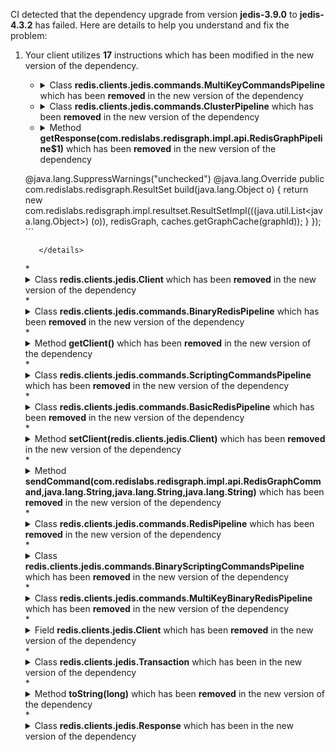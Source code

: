 CI detected that the dependency upgrade from version **jedis-3.9.0** to **jedis-4.3.2** has failed. Here are details to help you understand and fix the problem:
1. Your client utilizes **17** instructions which has been modified in the new version of the dependency.
   * <details>
        <summary>Class <b>redis.clients.jedis.commands.MultiKeyCommandsPipeline</b> which has been <b>removed</b> in the new version of the dependency</summary>
            
        * <details>
          <summary>The failure is identified from the logs generated in the build process. </summary>
          
            *   >[[ERROR] /JRedisGraph/src/main/java/com/redislabs/redisgraph/RedisGraphTransaction.java:[22,9] cannot find symbol](https://github.com/chains-project/breaking-good/actions/runs/8110103454/job/22166641300#step:4:1028)
            *   An error was detected in line 22 which is making use of an outdated API.
             ``` java
             22   redis.clients.jedis.commands.MultiKeyCommandsPipeline;
            ```

          </details>
            
     </details>
   * <details>
        <summary>Class <b>redis.clients.jedis.commands.ClusterPipeline</b> which has been <b>removed</b> in the new version of the dependency</summary>
            
        * <details>
          <summary>The failure is identified from the logs generated in the build process. </summary>
          
            *   >[[ERROR] /JRedisGraph/src/main/java/com/redislabs/redisgraph/RedisGraphTransaction.java:[22,9] cannot find symbol](https://github.com/chains-project/breaking-good/actions/runs/8110103454/job/22166641300#step:4:1028)
            *   An error was detected in line 22 which is making use of an outdated API.
             ``` java
             22   redis.clients.jedis.commands.ClusterPipeline;
            ```

          </details>
            
     </details>
   * <details>
        <summary>Method <b>getResponse(com.redislabs.redisgraph.impl.api.RedisGraphPipeline$1)</b> which has been <b>removed</b> in the new version of the dependency</summary>
            
        * <details>
          <summary>The failure is identified from the logs generated in the build process. </summary>
          
            *   >[[ERROR] /JRedisGraph/src/main/java/com/redislabs/redisgraph/impl/api/RedisGraphPipeline.java:[40,16] cannot find symbol](https://github.com/chains-project/breaking-good/actions/runs/8110103454/job/22166641300#step:4:1169)
            *   An error was detected in line 40 which is making use of an outdated API.
             ``` java
             40   getResponse(new redis.clients.jedis.Builder<com.redislabs.redisgraph.ResultSet>() {
    @java.lang.SuppressWarnings("unchecked")
    @java.lang.Override
    public com.redislabs.redisgraph.ResultSet build(java.lang.Object o) {
        return new com.redislabs.redisgraph.impl.resultset.ResultSetImpl(((java.util.List<java.lang.Object>) (o)), redisGraph, caches.getGraphCache(graphId));
    }
});
            ```

          </details>
            
     </details>
   * <details>
        <summary>Class <b>redis.clients.jedis.Client</b> which has been <b>removed</b> in the new version of the dependency</summary>
            
        * <details>
          <summary>The failure is identified from the logs generated in the build process. </summary>
          
            *   >[[ERROR] /JRedisGraph/src/main/java/com/redislabs/redisgraph/impl/api/RedisGraphPipeline.java:[26,31] cannot find symbol](https://github.com/chains-project/breaking-good/actions/runs/8110103454/job/22166641300#step:4:1091)
            *   An error was detected in line 26 which is making use of an outdated API.
             ``` java
             26   redis.clients.jedis.Client;
            ```

          </details>
            
     </details>
   * <details>
        <summary>Class <b>redis.clients.jedis.commands.BinaryRedisPipeline</b> which has been <b>removed</b> in the new version of the dependency</summary>
            
        * <details>
          <summary>The failure is identified from the logs generated in the build process. </summary>
          
            *   >[[ERROR] /JRedisGraph/src/main/java/com/redislabs/redisgraph/RedisGraphTransaction.java:[24,29] cannot find symbol](https://github.com/chains-project/breaking-good/actions/runs/8110103454/job/22166641300#step:4:1038)
            *   An error was detected in line 24 which is making use of an outdated API.
             ``` java
             24   redis.clients.jedis.commands.BinaryRedisPipeline;
            ```

          </details>
            
     </details>
   * <details>
        <summary>Method <b>getClient()</b> which has been <b>removed</b> in the new version of the dependency</summary>
            
        * <details>
          <summary>The failure is identified from the logs generated in the build process. </summary>
          
            *   >[[ERROR] /JRedisGraph/src/main/java/com/redislabs/redisgraph/impl/api/ContextedRedisGraph.java:[142,9] cannot find symbol](https://github.com/chains-project/breaking-good/actions/runs/8110103454/job/22166641300#step:4:1155)
            *   An error was detected in line 142 which is making use of an outdated API.
             ``` java
             142   jedis.getClient();
            ```

          </details>
            
        To resolve this issue, there are alternative options available in the new version of the dependency that can replace the incompatible method currently used in the client. You can consider substituting the existing method with one of the following options provided by the new version of the dependency
        ``` java
        Connection getClient();
        ```
     </details>
   * <details>
        <summary>Class <b>redis.clients.jedis.commands.ScriptingCommandsPipeline</b> which has been <b>removed</b> in the new version of the dependency</summary>
            
        * <details>
          <summary>The failure is identified from the logs generated in the build process. </summary>
          
            *   >[[ERROR] /JRedisGraph/src/main/java/com/redislabs/redisgraph/RedisGraphTransaction.java:[23,42] cannot find symbol](https://github.com/chains-project/breaking-good/actions/runs/8110103454/job/22166641300#step:4:1034)
            *   An error was detected in line 23 which is making use of an outdated API.
             ``` java
             23   redis.clients.jedis.commands.ScriptingCommandsPipeline;
            ```

          </details>
            
     </details>
   * <details>
        <summary>Class <b>redis.clients.jedis.commands.BasicRedisPipeline</b> which has been <b>removed</b> in the new version of the dependency</summary>
            
        * <details>
          <summary>The failure is identified from the logs generated in the build process. </summary>
          
            *   >[[ERROR] /JRedisGraph/src/main/java/com/redislabs/redisgraph/RedisGraphTransaction.java:[24,29] cannot find symbol](https://github.com/chains-project/breaking-good/actions/runs/8110103454/job/22166641300#step:4:1038)
            *   An error was detected in line 24 which is making use of an outdated API.
             ``` java
             24   redis.clients.jedis.commands.BasicRedisPipeline;
            ```

          </details>
            
     </details>
   * <details>
        <summary>Method <b>setClient(redis.clients.jedis.Client)</b> which has been <b>removed</b> in the new version of the dependency</summary>
            
        * <details>
          <summary>The failure is identified from the logs generated in the build process. </summary>
          

          </details>
            
     </details>
   * <details>
        <summary>Method <b>sendCommand(com.redislabs.redisgraph.impl.api.RedisGraphCommand,java.lang.String,java.lang.String,java.lang.String)</b> which has been <b>removed</b> in the new version of the dependency</summary>
            
        * <details>
          <summary>The failure is identified from the logs generated in the build process. </summary>
          
            *   >[[ERROR] /JRedisGraph/src/main/java/com/redislabs/redisgraph/impl/api/RedisGraphPipeline.java:[39,9] cannot find symbol](https://github.com/chains-project/breaking-good/actions/runs/8110103454/job/22166641300#step:4:1166)
            *   An error was detected in line 39 which is making use of an outdated API.
             ``` java
             39   client.sendCommand(com.redislabs.redisgraph.impl.api.RedisGraphCommand.QUERY, graphId, query, com.redislabs.redisgraph.impl.Utils.COMPACT_STRING);
            ```

          </details>
            
        To resolve this issue, there are alternative options available in the new version of the dependency that can replace the incompatible method currently used in the client. You can consider substituting the existing method with one of the following options provided by the new version of the dependency
        ``` java
        void sendCommand(ProtocolCommand,Rawable);
        ```
     </details>
   * <details>
        <summary>Class <b>redis.clients.jedis.commands.RedisPipeline</b> which has been <b>removed</b> in the new version of the dependency</summary>
            
        * <details>
          <summary>The failure is identified from the logs generated in the build process. </summary>
          
            *   >[[ERROR] /JRedisGraph/src/main/java/com/redislabs/redisgraph/RedisGraphTransaction.java:[24,29] cannot find symbol](https://github.com/chains-project/breaking-good/actions/runs/8110103454/job/22166641300#step:4:1038)
            *   An error was detected in line 24 which is making use of an outdated API.
             ``` java
             24   redis.clients.jedis.commands.RedisPipeline;
            ```

          </details>
            
     </details>
   * <details>
        <summary>Class <b>redis.clients.jedis.commands.BinaryScriptingCommandsPipeline</b> which has been <b>removed</b> in the new version of the dependency</summary>
            
        * <details>
          <summary>The failure is identified from the logs generated in the build process. </summary>
          
            *   >[[ERROR] /JRedisGraph/src/main/java/com/redislabs/redisgraph/RedisGraphTransaction.java:[23,42] cannot find symbol](https://github.com/chains-project/breaking-good/actions/runs/8110103454/job/22166641300#step:4:1034)
            *   An error was detected in line 23 which is making use of an outdated API.
             ``` java
             23   redis.clients.jedis.commands.BinaryScriptingCommandsPipeline;
            ```

          </details>
            
     </details>
   * <details>
        <summary>Class <b>redis.clients.jedis.commands.MultiKeyBinaryRedisPipeline</b> which has been <b>removed</b> in the new version of the dependency</summary>
            
        * <details>
          <summary>The failure is identified from the logs generated in the build process. </summary>
          
            *   >[[ERROR] /JRedisGraph/src/main/java/com/redislabs/redisgraph/RedisGraphTransaction.java:[21,9] cannot find symbol](https://github.com/chains-project/breaking-good/actions/runs/8110103454/job/22166641300#step:4:1026)
            *   An error was detected in line 21 which is making use of an outdated API.
             ``` java
             21   redis.clients.jedis.commands.MultiKeyBinaryRedisPipeline;
            ```

          </details>
            
     </details>
   * <details>
        <summary>Field <b>redis.clients.jedis.Client</b> which has been <b>removed</b> in the new version of the dependency</summary>
            
        * <details>
          <summary>The failure is identified from the logs generated in the build process. </summary>
          
            *   >[[ERROR] /JRedisGraph/src/main/java/com/redislabs/redisgraph/impl/api/ContextedRedisGraph.java:[142,9] cannot find symbol](https://github.com/chains-project/breaking-good/actions/runs/8110103454/job/22166641300#step:4:1155)
            *   An error was detected in line 142 which is making use of an outdated API.
             ``` java
             142   redis.clients.jedis.Client client = jedis.getClient();
            ```

          </details>
            
        To resolve this issue, there are alternative options available in the new version of the dependency that can replace the incompatible field currently used in the client. You can consider substituting the existing field with one of the following options provided by the new version of the dependency
        ``` java
        Not implemented;
        ```
     </details>
   * <details>
        <summary>Class <b>redis.clients.jedis.Transaction</b> which has been <b></b> in the new version of the dependency</summary>
            
        * <details>
          <summary>The failure is identified from the logs generated in the build process. </summary>
          
            *   >[[ERROR] /JRedisGraph/src/main/java/com/redislabs/redisgraph/impl/api/RedisGraphTransaction.java:[20,8] com.redislabs.redisgraph.impl.api.RedisGraphTransaction is not abstract and does not override abstract method execGetResponse() in com.redislabs.redisgraph.RedisGraphTransaction](https://github.com/chains-project/breaking-good/actions/runs/8110103454/job/22166641300#step:4:1094)
            *   An error was detected in line 20 which is making use of an outdated API.
             ``` java
             20   redis.clients.jedis.Transaction;
            ```

          </details>
            
        To resolve this issue, there are alternative options available in the new version of the dependency that can replace the incompatible class currently used in the client. You can consider substituting the existing class with one of the following options provided by the new version of the dependency
        ``` java
        Not implemented;
        ```
     </details>
   * <details>
        <summary>Method <b>toString(long)</b> which has been <b>removed</b> in the new version of the dependency</summary>
            
        * <details>
          <summary>The failure is identified from the logs generated in the build process. </summary>
          

          </details>
            
        To resolve this issue, there are alternative options available in the new version of the dependency that can replace the incompatible method currently used in the client. You can consider substituting the existing method with one of the following options provided by the new version of the dependency
        ``` java
        String toString();
        ```
     </details>
   * <details>
        <summary>Class <b>redis.clients.jedis.Response<java.lang.String></b> which has been <b></b> in the new version of the dependency</summary>
            
        * <details>
          <summary>The failure is identified from the logs generated in the build process. </summary>
          
            *   >[[ERROR] /JRedisGraph/src/main/java/com/redislabs/redisgraph/impl/api/RedisGraphPipeline.java:[247,38] cannot find symbol](https://github.com/chains-project/breaking-good/actions/runs/8110103454/job/22166641300#step:4:1217)
            *   An error was detected in line 247 which is making use of an outdated API.
             ``` java
             247   redis.clients.jedis.Response<java.lang.String>;
            ```

          </details>
            
        To resolve this issue, there are alternative options available in the new version of the dependency that can replace the incompatible class currently used in the client. You can consider substituting the existing class with one of the following options provided by the new version of the dependency
     </details>


